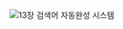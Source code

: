 ![13장 검색어 자동완성 시스템](https://github.com/user-attachments/assets/0c2966b0-1a0b-405c-9c90-6b1f914224ab)